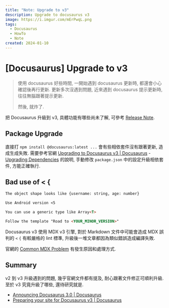 ```yaml
---
title: "Note: Upgrade to v3"
description: Upgrade to docusaurus v3
image: https://i.imgur.com/mErPwqL.png
tags:
  - Docusaurus
  - HowTo
  - Note
created: 2024-01-10
---
```


# [Docusaurus] Upgrade to v3

> 使用 docusaurus 好些時間, 一開始遇到 docusaurus 更新時, 都還會小心確認後再行更新.
> 更新多次沒遇到問題, 近來遇到 docusaurus 提示更新時, 往往無腦跟著提示更新.
>
> 然後, 就炸了.

把 Docusaurus 升級到 v3, 具體功能有哪些尚未了解, 可參考 [Release Note].

## Package Upgrade

直接打 `npm install @docusaurus:latest ...` 會有些相依套件沒有跟著更新, 造成生成失敗.
需要參考官網 [Upgrading to Docusaurus v3 | Docusaurus](https://docusaurus.io/docs/migration/v3) - [Upgrading Dependencies](https://docusaurus.io/docs/migration/v3)
的說明, 手動修改 `package.json` 中的設定升級相依套件, 方能正確執行.

## Bad use of \< \{

```example.md
The object shape looks like {username: string, age: number}

Use Android version <5

You can use a generic type like Array<T>

Follow the template "Road to <YOUR_MINOR_VERSION>"
```

Docusaurus v3 使用 MDX v3 引擎, 對於 Markdown 文件中可能會造成 MDX 誤判的 `<` `{` 有較嚴格的 lint 標準,
升級後一堆文章都因為類似錯誤造成編譯失敗.

官網的 [Common MDX Problem](https://docusaurus.io/blog/preparing-your-site-for-docusaurus-v3#common-mdx-problems) 有發生原因和處理方式.

## Summary

v2 到 v3 升級遇到的問題, 幾乎官網文件都有提及, 耐心跟著文件修正可順利升級.
至於 v3 究竟升級了哪些, 還待研究就是.

- [Announcing Docusaurus 3.0 | Docusaurus](https://docusaurus.io/blog/releases/3.0)
- [Preparing your site for Docusaurus v3 | Docusaurus](https://docusaurus.io/blog/preparing-your-site-for-docusaurus-v3)

[Release Note]: https://github.com/facebook/docusaurus/releases/tag/v3.0.0

